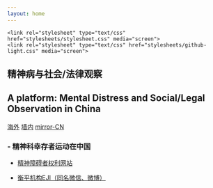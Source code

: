 ```yaml
---
layout: home
---
```

<!DOCTYPE html>
<html lang="en-us">
  <head>
    <meta charset="UTF-8">
    <title>精神病与社会/法律观察 by mdrights</title>
    <meta name="viewport" content="width=device-width, initial-scale=1">
    <link rel="stylesheet" type="text/css" href="stylesheets/normalize.css" media="screen">

    <link rel="stylesheet" type="text/css" href="stylesheets/stylesheet.css" media="screen">
    <link rel="stylesheet" type="text/css" href="stylesheets/github-light.css" media="screen">
  </head>
  <body>
    <section class="page-header">
      <h1 class="project-name">精神病与社会/法律观察</h1>
      <h2 class="project-tagline">A platform: Mental Distress and Social/Legal Observation in China</h2>
        <a href="https://mdrights.github.io/md-world.html" class="btn">海外</a>
        <a href="https://mdrights.github.io/md-china.html" class="btn">墙内</a>
        <a href="https://mdrights.github.io/mirror-CN/" class="btn">mirror-CN</a>
    </section>

<h3>- 精神科幸存者运动在中国</h3>
<ul>
<li><p><a href="http://www.mdrights.org">精神障碍者权利网站</a></p></li>
<li><p><a href="http://www.ejichina.org">衡平机构EJI（同名微信、微博）</a></p></li>
</ul>


